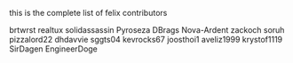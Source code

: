 this is the complete list of felix contributors

brtwrst
realtux
solidassassin
Pyroseza
DBrags
Nova-Ardent
zackoch
soruh
pizzalord22
dhdavvie
sggts04
kevrocks67
joosthoi1
aveliz1999
krystof1119
SirDagen
EngineerDoge
